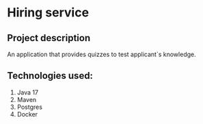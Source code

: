 # Hiring service

## Project description

An application that provides quizzes to test applicant`s knowledge.


## Technologies used:

1. Java 17
2. Maven
3. Postgres
4. Docker



